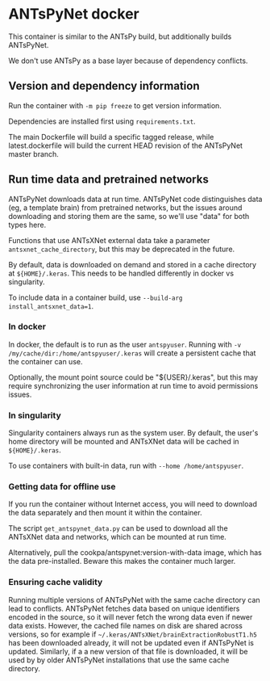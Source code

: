 # ANTsPyNet docker

This container is similar to the ANTsPy build, but additionally builds
ANTsPyNet.

We don't use ANTsPy as a base layer because of dependency conflicts.


## Version and dependency information

Run the container with `-m pip freeze` to get version information.

Dependencies are installed first using `requirements.txt`.

The main Dockerfile will build a specific tagged release, while
latest.dockerfile will build the current HEAD revision of the ANTsPyNet master
branch.


## Run time data and pretrained networks

ANTsPyNet downloads data at run time. ANTsPyNet code distinguishes data (eg, a
template brain) from pretrained networks, but the issues around downloading and
storing them are the same, so we'll use "data" for both types here.

Functions that use ANTsXNet external data take a parameter
`antsxnet_cache_directory`, but this may be deprecated in the future.

By default, data is downloaded on demand and stored in a cache directory at
`${HOME}/.keras`. This needs to be handled differently in docker vs singularity.

To include data in a container build, use `--build-arg install_antsxnet_data=1`.


### In docker

In docker, the default is to run as the user `antspyuser`. Running with `-v
/my/cache/dir:/home/antspyuser/.keras` will create a persistent cache that the
container can use.

Optionally, the mount point source could be "${USER}/.keras", but this may
require synchronizing the user information at run time to avoid permissions
issues.


### In singularity

Singularity containers always run as the system user. By default, the user's
home directory will be mounted and ANTsXNet data will be cached in
`${HOME}/.keras`.

To use containers with built-in data, run with `--home /home/antspyuser`.


### Getting data for offline use

If you run the container without Internet access, you will need to download the
data separately and then mount it within the container.

The script `get_antspynet_data.py` can be used to download all the ANTsXNet data
and networks, which can be mounted at run time.

Alternatively, pull the cookpa/antspynet:version-with-data image, which has the
data pre-installed. Beware this makes the container much larger.


### Ensuring cache validity ###

Running multiple versions of ANTsPyNet with the same cache directory can lead to
conflicts. ANTsPyNet fetches data based on unique identifiers encoded in the source, so it
will never fetch the wrong data even if newer data exists. However, the cached file names
on disk are shared across versions, so for example if
`~/.keras/ANTsXNet/brainExtractionRobustT1.h5` has been downloaded already, it will not be
updated even if ANTsPyNet is updated. Similarly, if a a new version of that file is
downloaded, it will be used by by older ANTsPyNet installations that use the same cache
directory.